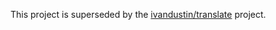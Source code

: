 This project is superseded by the [ivandustin/translate](https://github.com/ivandustin/translate) project.
